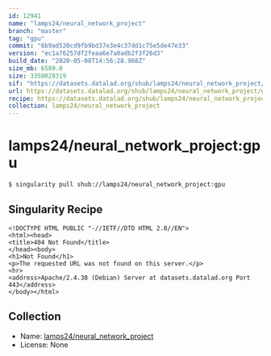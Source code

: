```yaml
---
id: 12941
name: "lamps24/neural_network_project"
branch: "master"
tag: "gpu"
commit: "6b9ad520cd9fb9bd37e3e4c37dd1c75e5de47e33"
version: "ec1a76257df2feaa6e7a0adb2f3f26d3"
build_date: "2020-05-08T14:56:28.968Z"
size_mb: 6589.0
size: 3350028319
sif: "https://datasets.datalad.org/shub/lamps24/neural_network_project/gpu/2020-05-08-6b9ad520-ec1a7625/ec1a76257df2feaa6e7a0adb2f3f26d3.sif"
url: https://datasets.datalad.org/shub/lamps24/neural_network_project/gpu/2020-05-08-6b9ad520-ec1a7625/
recipe: https://datasets.datalad.org/shub/lamps24/neural_network_project/gpu/2020-05-08-6b9ad520-ec1a7625/Singularity
collection: lamps24/neural_network_project
---
```


# lamps24/neural_network_project:gpu

```bash
$ singularity pull shub://lamps24/neural_network_project:gpu
```

## Singularity Recipe

```singularity
<!DOCTYPE HTML PUBLIC "-//IETF//DTD HTML 2.0//EN">
<html><head>
<title>404 Not Found</title>
</head><body>
<h1>Not Found</h1>
<p>The requested URL was not found on this server.</p>
<hr>
<address>Apache/2.4.38 (Debian) Server at datasets.datalad.org Port 443</address>
</body></html>
```

## Collection

 - Name: [lamps24/neural_network_project](https://github.com/lamps24/neural_network_project)
 - License: None

